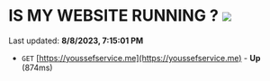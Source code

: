 # IS MY WEBSITE RUNNING ? [![](https://img.shields.io/static/v1?label=Sponsor&message=%E2%9D%A4&logo=GitHub&color=%23fe8e86)](https://github.com/sponsors/<username>)

Last updated: **8/8/2023, 7:15:01 PM**

- `GET` [https://youssefservice.me](https://youssefservice.me) - **Up** (874ms)
